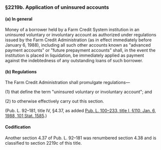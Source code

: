 ### §2219b. Application of uninsured accounts ###

[]()

#### (a) In general ####

Money of a borrower held by a Farm Credit System institution in an uninsured voluntary or involuntary account as authorized under regulations issued by the Farm Credit Administration (as in effect immediately before January 6, 1988), including all such other accounts known as "advanced payment accounts" or "future prepayment accounts" shall, in the event the institution is placed in liquidation, be immediately applied as payment against the indebtedness of any outstanding loans of such borrower.

[]()

#### (b) Regulations ####

The Farm Credit Administration shall promulgate regulations—

[]()

(1) that define the term "uninsured voluntary or involuntary account"; and

[]()

(2) to otherwise effectively carry out this section.

(Pub. L. 92–181, title IV, §4.37, as added [Pub. L. 100–233, title I, §110, Jan. 6, 1988, 101 Stat. 1585](/statviewer.htm?volume=101&page=1585).)

#### Codification ####

Another section 4.37 of Pub. L. 92–181 was renumbered section 4.38 and is classified to section 2219c of this title.